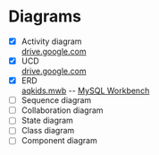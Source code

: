 # Diagrams

- [x] Activity diagram  
    [drive.google.com](https://drive.google.com/file/d/1qv-r26YeusZIkOWNg9UBukHOd1RVTvFO/view?usp=sharing)
- [x] UCD  
    [drive.google.com](https://drive.google.com/file/d/1-V1iuZ-0zowCvWPI4HrAgITMV52NFIK2/view?usp=sharing)
- [x] ERD  
    [aqkids.mwb](db/aqkids.mwb) -- [MySQL Workbench](https://www.mysql.com/products/workbench/)
- [ ] Sequence diagram  
- [ ] Collaboration diagram  
- [ ] State diagram  
- [ ] Class diagram  
- [ ] Component diagram
